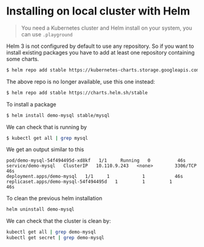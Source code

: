 # Installing on local cluster with Helm

> You need a Kubernetes cluster and Helm install on your system, you can use `.playground`

Helm 3 is not configured by default to use any repository. So if you want to install existing packages you have to add at least one repository containing some charts.

```bash
$ helm repo add stable https://kubernetes-charts.storage.googleapis.com/
```

The above repo is no longer available, use this one instead:

```bash
$ helm repo add stable https://charts.helm.sh/stable
```

To install a package

```bash
$ helm install demo-mysql stable/mysql
```

We can check that is running by

```bash
$ kubectl get all | grep mysql
```

We get an output similar to this

```
pod/demo-mysql-54f494495d-xd8kf   1/1     Running   0          46s
service/demo-mysql   ClusterIP   10.110.9.243   <none>        3306/TCP   46s
deployment.apps/demo-mysql   1/1     1            1           46s
replicaset.apps/demo-mysql-54f494495d   1         1         1       46s
```

To clean the previous helm installation

```bash
helm uninstall demo-mysql
```

We can check that the cluster is clean by:

```bash
kubectl get all | grep demo-mysql
kubectl get secret | grep demo-mysql
```
